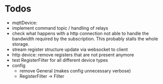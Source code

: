 # Todos
- mqttDevice:
 - implement command topic / handling of relays
- check what happens with a http connection not able to handle the bandwidth required by the subscription. This probably stalls the whole storage.
- stream register structure update via websocket to client
- http device: remove registers that are not present anymore
- test RegisterFilter for all different device types
- config
  - remove General (makes config unnecessary verbose)
  - RegisterFilter -> Filter